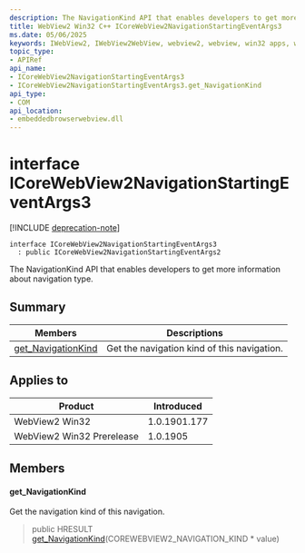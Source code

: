 ```yaml
---
description: The NavigationKind API that enables developers to get more information about navigation type.
title: WebView2 Win32 C++ ICoreWebView2NavigationStartingEventArgs3
ms.date: 05/06/2025
keywords: IWebView2, IWebView2WebView, webview2, webview, win32 apps, win32, edge, ICoreWebView2, ICoreWebView2Controller, browser control, edge html, ICoreWebView2NavigationStartingEventArgs3
topic_type: 
- APIRef
api_name:
- ICoreWebView2NavigationStartingEventArgs3
- ICoreWebView2NavigationStartingEventArgs3.get_NavigationKind
api_type:
- COM
api_location:
- embeddedbrowserwebview.dll
---
```


# interface ICoreWebView2NavigationStartingEventArgs3

[!INCLUDE [deprecation-note](../includes/deprecation-note.md)]

```
interface ICoreWebView2NavigationStartingEventArgs3
  : public ICoreWebView2NavigationStartingEventArgs2
```

The NavigationKind API that enables developers to get more information about navigation type.

## Summary

 Members                        | Descriptions
--------------------------------|---------------------------------------------
[get_NavigationKind](#get_navigationkind) | Get the navigation kind of this navigation.

## Applies to

Product                         | Introduced
--------------------------------|---------------------------------------------
WebView2 Win32            |    1.0.1901.177
WebView2 Win32 Prerelease |    1.0.1905

## Members

#### get_NavigationKind

Get the navigation kind of this navigation.

> public HRESULT [get_NavigationKind](#get_navigationkind)(COREWEBVIEW2_NAVIGATION_KIND * value)

